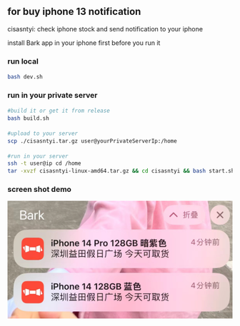 ## for buy iphone 13 notification

cisasntyi: check iphone stock and send notification to your iphone

install Bark app in your iphone first before you run it

### run local

```bash
bash dev.sh
```

### run in your private server

```bash
#build it or get it from release
bash build.sh

#upload to your server
scp ./cisasntyi.tar.gz user@yourPrivateServerIp:/home

#run in your server
ssh -t user@ip cd /home
tar -xvzf cisasntyi-linux-amd64.tar.gz && cd cisasntyi && bash start.sh
```

### screen shot demo

![alt 属性文本](./example.jpeg)
